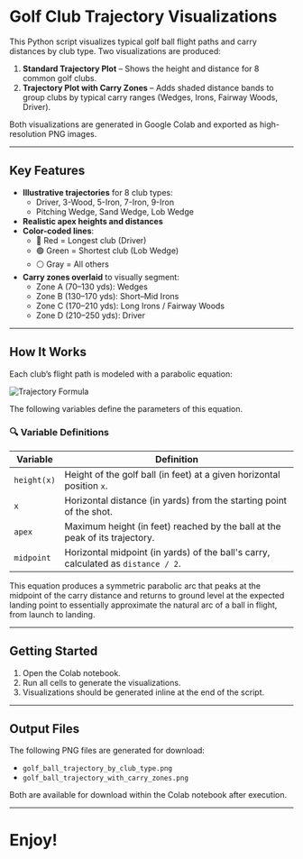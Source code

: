 # Golf Club Trajectory Visualizations

This Python script visualizes typical golf ball flight paths and carry distances by club type. Two visualizations are produced:

1. **Standard Trajectory Plot** – Shows the height and distance for 8 common golf clubs.
2. **Trajectory Plot with Carry Zones** – Adds shaded distance bands to group clubs by typical carry ranges (Wedges, Irons, Fairway Woods, Driver).

Both visualizations are generated in Google Colab and exported as high-resolution PNG images.

---

## Key Features

- **Illustrative trajectories** for 8 club types:
  - Driver, 3-Wood, 5-Iron, 7-Iron, 9-Iron
  - Pitching Wedge, Sand Wedge, Lob Wedge
- **Realistic apex heights and distances**
- **Color-coded lines**:
  - 🔴 Red = Longest club (Driver)
  - 🟢 Green = Shortest club (Lob Wedge)
  - ⚪ Gray = All others
- **Carry zones overlaid** to visually segment:
  - Zone A (70–130 yds): Wedges
  - Zone B (130–170 yds): Short–Mid Irons
  - Zone C (170–210 yds): Long Irons / Fairway Woods
  - Zone D (210–250 yds): Driver

---

## How It Works

Each club’s flight path is modeled with a parabolic equation:

![Trajectory Formula](https://latex.codecogs.com/svg.image?\dpi{150}&space;\text{height}(x)&space;=&space;\text{apex}&space;\cdot&space;\left(1&space;-&space;\frac{(x&space;-&space;\text{midpoint})^2}{\text{midpoint}^2}\right))

The following variables define the parameters of this equation.

### 🔍 Variable Definitions

| Variable      | Definition                                                                 |
|---------------|------------------------------------------------------------------------------|
| `height(x)`   | Height of the golf ball (in feet) at a given horizontal position `x`.        |
| `x`           | Horizontal distance (in yards) from the starting point of the shot.          |
| `apex`        | Maximum height (in feet) reached by the ball at the peak of its trajectory.  |
| `midpoint`    | Horizontal midpoint (in yards) of the ball's carry, calculated as `distance / 2`. |

This equation produces a symmetric parabolic arc that peaks at the midpoint of the carry distance and returns to ground level at the expected landing point to essentially approximate the natural arc of a ball in flight, from launch to landing.

---

## Getting Started

1. Open the Colab notebook.
2. Run all cells to generate the visualizations.
3. Visualizations should be generated inline at the end of the script.

---

## Output Files

The following PNG files are generated for download:

- `golf_ball_trajectory_by_club_type.png`
- `golf_ball_trajectory_with_carry_zones.png`

Both are available for download within the Colab notebook after execution.

---

# Enjoy! 
